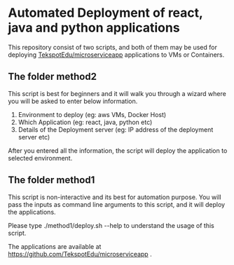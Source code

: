 # Automated Deployment of react, java and python applications <br>

This repository consist of two scripts, and both of them may be used for deploying [TekspotEdu/microserviceapp](https://github.com/TekspotEdu/microserviceapp) applications to VMs or Containers. 


## The folder method2

This script is best for beginners and it will walk you through a wizard where you will be asked to enter below information. 

1) Environment to deploy (eg: aws VMs, Docker Host)
2) Which Application (eg: react, java, python etc)
3) Details of the Deployment server (eg: IP address of the deployment server etc)

After you entered all the information, the script will deploy the application to selected environment. 


## The folder method1

This script is non-interactive and its best for automation purpose. You will pass the inputs as command line arguments to this script, and it will deploy the applications.

Please type ./method1/deploy.sh --help to understand the usage of this script.

The applications are available at https://github.com/TekspotEdu/microserviceapp .
